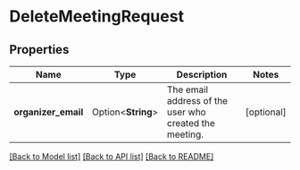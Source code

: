 # DeleteMeetingRequest

## Properties

Name | Type | Description | Notes
------------ | ------------- | ------------- | -------------
**organizer_email** | Option<**String**> | The email address of the user who created the meeting. | [optional]

[[Back to Model list]](../README.md#documentation-for-models) [[Back to API list]](../README.md#documentation-for-api-endpoints) [[Back to README]](../README.md)



